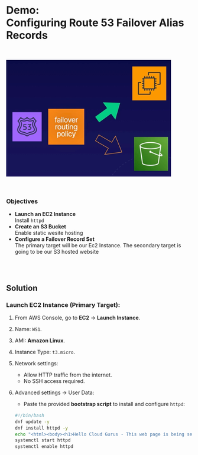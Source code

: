 # Demo:<br>Configuring Route 53 Failover Alias Records

<br>

![](../img/demo/7.10.Route53-FailoverAliasRecord.png)

<br>

### Objectives
- **Launch an EC2 Instance**<br>Install `httpd`
- **Create an S3 Bucket**<br>Enable static wesite hosting
- **Configure a Failover Record Set**<br>The primary target will be our Ec2 Instance. The secondary target is going to be our S3 hosted website

<br><br>

## Solution
### **Launch EC2 Instance (Primary Target):**
1. From AWS Console, go to **EC2** → **Launch Instance**.
2. Name: `WS1`.
3. AMI: **Amazon Linux**.
4. Instance Type: `t3.micro`.
5. Network settings:
   - Allow HTTP traffic from the internet.
   - No SSH access required.
6. Advanced settings → User Data:  
   - Paste the provided **bootstrap script** to install and configure `httpd`:

    ```sh
    #!/bin/bash	
    dnf update -y
    dnf install httpd -y
    echo "<html><body><h1>Hello Cloud Gurus - This web page is being served from EC2.</h1></body></html>" >/var/www/html/index.html
    systemctl start httpd
    systemctl enable httpd
    ```
